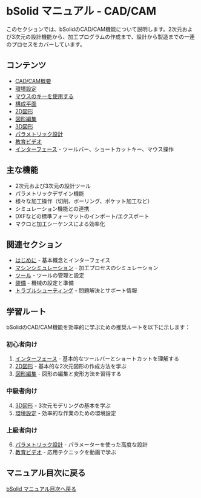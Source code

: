 # bSolid マニュアル - CAD/CAM

このセクションでは、bSolidのCAD/CAM機能について説明します。2次元および3次元の設計機能から、加工プログラムの作成まで、設計から製造までの一連のプロセスをカバーしています。

## コンテンツ

- [CAD/CAM概要](./02-00_overview.md)
- [環境設定](./02-01_configurazioni.md)
- [マウスのキーを使用する](./02-02_cad-tastiMouse.md)
- [構成平面](./02-03_pianoCostr.md)
- [2D図形](./04-Geo2D/README.md)
- [図形編集](./05-Modifica/README.md)
- [3D図形](./06-Geo3D/README.md)
- [パラメトリック設計](./07-Parametric/README.md)
- [教育ビデオ](./09-VIDEO.md)
- [インターフェース](./10-Interface/README.md) - ツールバー、ショートカットキー、マウス操作

## 主な機能

- 2次元および3次元の設計ツール
- パラメトリックデザイン機能
- 様々な加工操作（切削、ボーリング、ポケット加工など）
- シミュレーション機能との連携
- DXFなどの標準フォーマットのインポート/エクスポート
- マクロと加工シーケンスによる効率化

## 関連セクション

- [はじめに](../01-PerIniziare/README.md) - 基本概念とインターフェイス
- [マシンシミュレーション](../03-SimMacchina/README.md) - 加工プロセスのシミュレーション
- [ツール](../05-Utensili/README.md) - ツールの管理と設定
- [装備](../08-Attrezzaggio/README.md) - 機械の設定と準備
- [トラブルシューティング](../09-Troubleshooting/README.md) - 問題解決とサポート情報

## 学習ルート

bSolidのCAD/CAM機能を効率的に学ぶための推奨ルートを以下に示します：

### 初心者向け
1. [インターフェース](./10-Interface/README.md) - 基本的なツールバーとショートカットを理解する
2. [2D図形](./04-Geo2D/README.md) - 基本的な2次元図形の作成方法を学ぶ
3. [図形編集](./05-Modifica/README.md) - 図形の編集と変形方法を習得する

### 中級者向け
4. [3D図形](./06-Geo3D/README.md) - 3次元モデリングの基本を学ぶ
5. [環境設定](./02-01_configurazioni.md) - 効率的な作業のための環境設定

### 上級者向け
6. [パラメトリック設計](./07-Parametric/README.md) - パラメーターを使った高度な設計
7. [教育ビデオ](./09-VIDEO.md) - 応用テクニックを動画で学ぶ

## マニュアル目次に戻る

[bSolid マニュアル目次へ戻る](../README.md) 
